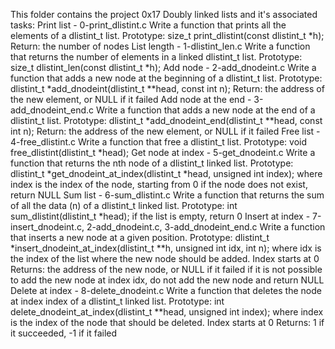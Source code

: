 This folder contains the project 0x17 Doubly linked lists and it's associated tasks:
Print list - 0-print_dlistint.c
Write a function that prints all the elements of a dlistint_t list.
Prototype: size_t print_dlistint(const dlistint_t *h);
Return: the number of nodes
List length - 1-dlistint_len.c
Write a function that returns the number of elements in a linked dlistint_t list.
Prototype: size_t dlistint_len(const dlistint_t *h);
Add node - 2-add_dnodeint.c
Write a function that adds a new node at the beginning of a dlistint_t list.
Prototype: dlistint_t *add_dnodeint(dlistint_t **head, const int n);
Return: the address of the new element, or NULL if it failed
Add node at the end - 3-add_dnodeint_end.c
Write a function that adds a new node at the end of a dlistint_t list.
Prototype: dlistint_t *add_dnodeint_end(dlistint_t **head, const int n);
Return: the address of the new element, or NULL if it failed
Free list - 4-free_dlistint.c
Write a function that free a dlistint_t list.
Prototype: void free_dlistint(dlistint_t *head);
Get node at index - 5-get_dnodeint.c
Write a function that returns the nth node of a dlistint_t linked list.
Prototype: dlistint_t *get_dnodeint_at_index(dlistint_t *head, unsigned int index);
where index is the index of the node, starting from 0
if the node does not exist, return NULL
Sum list - 6-sum_dlistint.c
Write a function that returns the sum of all the data (n) of a dlistint_t linked list.
Prototype: int sum_dlistint(dlistint_t *head);
if the list is empty, return 0
Insert at index - 7-insert_dnodeint.c, 2-add_dnodeint.c, 3-add_dnodeint_end.c
Write a function that inserts a new node at a given position.
Prototype: dlistint_t *insert_dnodeint_at_index(dlistint_t **h, unsigned int idx, int n);
where idx is the index of the list where the new node should be added. Index starts at 0
Returns: the address of the new node, or NULL if it failed
if it is not possible to add the new node at index idx, do not add the new node and return NULL
Delete at index - 8-delete_dnodeint.c
Write a function that deletes the node at index index of a dlistint_t linked list.
Prototype: int delete_dnodeint_at_index(dlistint_t **head, unsigned int index);
where index is the index of the node that should be deleted. Index starts at 0
Returns: 1 if it succeeded, -1 if it failed
